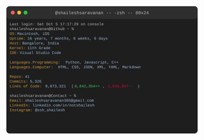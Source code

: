 <div style="display: flex; justify-content: center;">
    <img src="terminal.svg" alt="terminal.svg" />
</div>